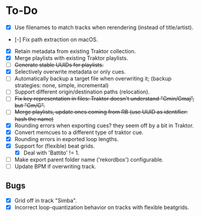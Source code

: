 # To-Do

- [x] Use filenames to match tracks when rerendering (instead of title/artist).
- [-] Fix path extraction on macOS.
- [x] Retain metadata from existing Traktor collection.
- [x] Merge playlists with existing Traktor playlists.
- [ ] ~~Generate stable UUIDs for playlists.~~
- [x] Selectively overwrite metadata or only cues.
- [ ] Automatically backup a target file when overwriting it; (backup strategies: none, simple, incremental)
- [ ] Support different origin/destination paths (relocation).
- [ ] ~~Fix key representation in files: Traktor doesn't understand "Gmin/Gmaj", but "Gm/G".~~
- [ ] ~~Merge playlists, update ones coming from RB (use UUID as identifier: hash the name)~~
- [x] Rounding errors when exporting cues? they seem off by a bit in Traktor.
- [x] Convert memcues to a different type of traktor cue.
- [x] Rounding errors in exported loop lengths.
- [x] Support for (flexible) beat grids.
    - [x] Deal with 'Battito' != 1.
- [ ] Make export parent folder name ('rekordbox') configurable.
- [ ] Update BPM if overwriting track.

## Bugs

- [x] Grid off in track "Simba".
- [x] Incorrect loop-quantization behavior on tracks with flexible beatgrids.
